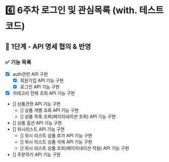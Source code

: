 # 6️⃣ 6주차 로그인 및 관심목록 (with. 테스트코드)
## 📄 1단계 - API 명세 협의 & 반영 
### ✅ 기능 목록
- [x] auth관련  API 구현
  - [x] 회원가입 API 기능 구현
  - [x] 로그인 API 기능 구현
- [x] 카테고리 전체 조회 API 기능 구현
- [] 상품관련 API 기능 구현
  - [] 상품 개별 조회 API 기능 구현
  - [] 상품 목록 조회(페이지네이션 조회) API 기능 구현
- [] 상품 옵션 API 기능 구현
- [] 위시리스트 API 기능 구현
  - [] 위시 리스트 상품 추가 API 기능 구현
  - [] 위시 리스트 상품 삭제 API 기능 구현
  - [] 위시 리스트 상품 조회(페이지네이션 적용) API 기능 구현
- [] 주문하기 API 기능 구현